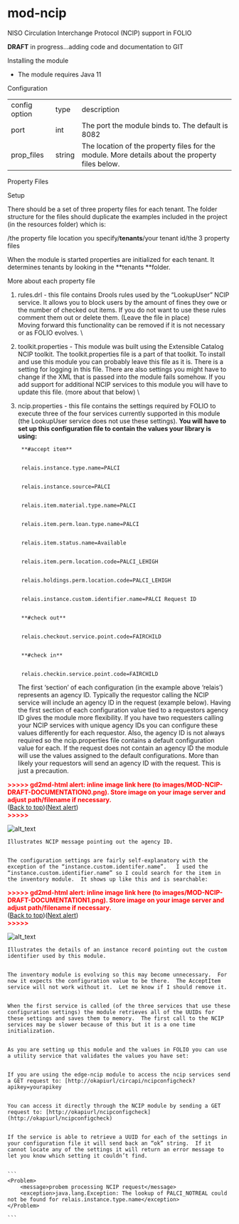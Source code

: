 # mod-ncip
NISO Circulation Interchange Protocol (NCIP)  support in FOLIO

**DRAFT** in progress...adding code and documentation to GIT







Installing the module



*   The module requires Java 11

Configuration


<table>
  <tr>
   <td>config option
   </td>
   <td>type
   </td>
   <td>description
   </td>
  </tr>
  <tr>
   <td>port
   </td>
   <td>int
   </td>
   <td>The port the module binds to.  The default is 8082
   </td>
  </tr>
  <tr>
   <td>prop_files
   </td>
   <td>string
   </td>
   <td>The location of the property files for the module.  More details about the property files below.
   </td>
  </tr>
</table>


Property Files

Setup

There should be a set of three property files for each tenant.  The folder structure for the files should duplicate the examples included in the project (in the resources folder) which is:

/the property file location you specify/**tenants**/your tenant id/the 3 property files

When the module is started properties are initialized for each tenant.  It determines tenants by looking in the **tenants **folder.

More about each property file



1. rules.drl - this file contains Drools rules used by the “LookupUser” NCIP service.  It allows you to block users by the amount of fines they owe or the number of checked out items.  If you do not want to use these rules comment them out or delete them.  (Leave the file in place) \
Moving forward this functionality can be removed if it is not necessary or as FOLIO evolves. \

2. toolkit.properties - This module was built using the Extensible Catalog NCIP toolkit.  The toolkit.properties file is a part of that toolkit.  To install and use this module you can probably leave this file as it is.  There is a setting for logging in this file.  There are also settings you might have to change if the XML that is passed into the module fails somehow.   If you add support for additional NCIP services to this module you will have to update this file.  (more about that below) \

3. ncip.properties - this file contains the settings required by FOLIO to execute three of the four services currently supported in this module (the LookupUser service does not use these settings).  **You will have to set up this configuration file to contain the values your library is using:**

        **#accept item**


        relais.instance.type.name=PALCI


        relais.instance.source=PALCI


        relais.item.material.type.name=PALCI


        relais.item.perm.loan.type.name=PALCI


        relais.item.status.name=Available


        relais.item.perm.location.code=PALCI_LEHIGH


        relais.holdings.perm.location.code=PALCI_LEHIGH


        relais.instance.custom.identifier.name=PALCI Request ID


        **#check out**


        relais.checkout.service.point.code=FAIRCHILD


        **#check in**


        relais.checkin.service.point.code=FAIRCHILD


    The first ‘section’ of each configuration (in the example above ‘relais’) represents an agency ID.  Typically the requestor calling the NCIP service will include an agency ID in the request (example below).  Having the first section of each configuration value tied to a requestors agency ID gives the module more flexibility.  If you have two requesters calling your NCIP services with unique agency IDs you can configure these values differently for each requestor.  Also, the agency ID is not always required so the ncip.properties file contains a default configuration value for each.  If the request does not contain an agency ID the module will use the values assigned to the default configurations.  More than likely your requestors will send an agency ID with the request.  This is just a precaution.


    

<p id="gdcalert1" ><span style="color: red; font-weight: bold">>>>>>  gd2md-html alert: inline image link here (to images/MOD-NCIP-DRAFT-DOCUMENTATION0.png). Store image on your image server and adjust path/filename if necessary. </span><br>(<a href="#">Back to top</a>)(<a href="#gdcalert2">Next alert</a>)<br><span style="color: red; font-weight: bold">>>>>> </span></p>


![alt_text](images/MOD-NCIP-DRAFT-DOCUMENTATION0.png "image_tooltip")



    Illustrates NCIP message pointing out the agency ID.


    The configuration settings are fairly self-explanatory with the exception of the “instance.custom.identifer.name”.   I used the “instance.custom.identifier.name” so I could search for the item in the inventory module.  It shows up like this and is searchable:


    

<p id="gdcalert2" ><span style="color: red; font-weight: bold">>>>>>  gd2md-html alert: inline image link here (to images/MOD-NCIP-DRAFT-DOCUMENTATION1.png). Store image on your image server and adjust path/filename if necessary. </span><br>(<a href="#">Back to top</a>)(<a href="#gdcalert3">Next alert</a>)<br><span style="color: red; font-weight: bold">>>>>> </span></p>


![alt_text](images/MOD-NCIP-DRAFT-DOCUMENTATION1.png "image_tooltip")



    Illustrates the details of an instance record pointing out the custom identifier used by this module.


    The inventory module is evolving so this may become unnecessary.  For now it expects the configuration value to be there.  The AcceptItem service will not work without it.  Let me know if I should remove it.


    When the first service is called (of the three services that use these configuration settings) the module retrieves all of the UUIDs for these settings and saves them to memory.  The first call to the NCIP services may be slower because of this but it is a one time initialization.


    As you are setting up this module and the values in FOLIO you can use a utility service that validates the values you have set:


    If you are using the edge-ncip module to access the ncip services send a GET request to: [http://okapiurl/circapi/ncipconfigcheck?apikey=yourapikey


    You can access it directly through the NCIP module by sending a GET request to: [http://okapiurl/ncipconfigcheck](http://okapiurl/ncipconfigcheck)


    If the service is able to retrieve a UUID for each of the settings in your configuration file it will send back an “ok” string.  If it cannot locate any of the settings it will return an error message to let you know which setting it couldn’t find.


    ```
    <Problem>
        <message>probem processing NCIP request</message>
        <exception>java.lang.Exception: The lookup of PALCI_NOTREAL could not be found for relais.instance.type.name</exception>
    </Problem>

    ```
